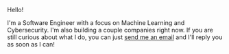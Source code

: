 Hello! 

I'm a Software Engineer with a focus on Machine Learning and Cybersecurity. I'm also building a couple companies right now.
If you are still curious about what I do, you can just [send me an email](mailto:ramonvilafer@pm.me) and I'll reply you as soon as I can!
